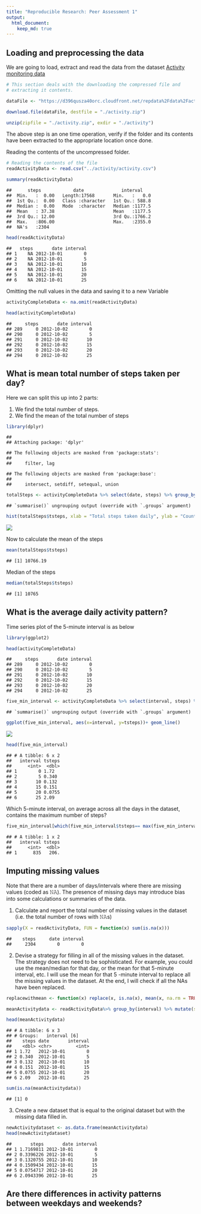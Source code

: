 ```yaml
---
title: "Reproducible Research: Peer Assessment 1"
output: 
  html_document:
    keep_md: true
---
```



## Loading and preprocessing the data

We are going to load, extract and read the data from the dataset [Activity monitoring data](https://d396qusza40orc.cloudfront.net/repdata%2Fdata%2Factivity.zip)


```r
# This section deals with the downloading the compressed file and
# extracting it contents.

dataFile <- "https://d396qusza40orc.cloudfront.net/repdata%2Fdata%2Factivity.zip"

download.file(dataFile, destfile = "./activity.zip")

unzip(zipfile = "./activity.zip", exdir = "./activity")
```

The above step is an one time operation, verify if the folder and its contents have been extracted to the appropriate location  once done.

Reading the contents of the uncompressed folder.

```r
# Reading the contents of the file
readActivityData <- read.csv("../activity/activity.csv")

summary(readActivityData)
```

```
##      steps            date              interval     
##  Min.   :  0.00   Length:17568       Min.   :   0.0  
##  1st Qu.:  0.00   Class :character   1st Qu.: 588.8  
##  Median :  0.00   Mode  :character   Median :1177.5  
##  Mean   : 37.38                      Mean   :1177.5  
##  3rd Qu.: 12.00                      3rd Qu.:1766.2  
##  Max.   :806.00                      Max.   :2355.0  
##  NA's   :2304
```

```r
head(readActivityData)
```

```
##   steps       date interval
## 1    NA 2012-10-01        0
## 2    NA 2012-10-01        5
## 3    NA 2012-10-01       10
## 4    NA 2012-10-01       15
## 5    NA 2012-10-01       20
## 6    NA 2012-10-01       25
```
Omitting the null values in the data and saving it to a new Variable


```r
activityCompleteData <- na.omit(readActivityData)

head(activityCompleteData)
```

```
##     steps       date interval
## 289     0 2012-10-02        0
## 290     0 2012-10-02        5
## 291     0 2012-10-02       10
## 292     0 2012-10-02       15
## 293     0 2012-10-02       20
## 294     0 2012-10-02       25
```

## What is mean total number of steps taken per day?

Here we can split this up into 2 parts: 
1) We find the total number of steps. 
2) We find the mean of the total number of steps


```r
library(dplyr)
```

```
## 
## Attaching package: 'dplyr'
```

```
## The following objects are masked from 'package:stats':
## 
##     filter, lag
```

```
## The following objects are masked from 'package:base':
## 
##     intersect, setdiff, setequal, union
```

```r
totalSteps <- activityCompleteData %>% select(date, steps) %>% group_by(date) %>% summarize(tsteps= sum(steps))
```

```
## `summarise()` ungrouping output (override with `.groups` argument)
```

```r
hist(totalSteps$tsteps, xlab = "Total steps taken daily", ylab = "Count of the number of steps", main="Histogram of Total no of Steps by day", breaks = 20, col = "#FF8509" )
```

![](PA1_template_files/figure-html/unnamed-chunk-4-1.png)<!-- -->

Now to calculate the mean of the steps


```r
mean(totalSteps$tsteps)
```

```
## [1] 10766.19
```
Median of the steps

```r
median(totalSteps$tsteps)
```

```
## [1] 10765
```

## What is the average daily activity pattern?

Time series plot of the 5-minute interval is as below


```r
library(ggplot2)

head(activityCompleteData)
```

```
##     steps       date interval
## 289     0 2012-10-02        0
## 290     0 2012-10-02        5
## 291     0 2012-10-02       10
## 292     0 2012-10-02       15
## 293     0 2012-10-02       20
## 294     0 2012-10-02       25
```

```r
five_min_interval <- activityCompleteData %>% select(interval, steps) %>% na.omit() %>% group_by(interval) %>% summarize(tsteps= mean(steps)) 
```

```
## `summarise()` ungrouping output (override with `.groups` argument)
```

```r
ggplot(five_min_interval, aes(x=interval, y=tsteps))+ geom_line()
```

![](PA1_template_files/figure-html/unnamed-chunk-7-1.png)<!-- -->


```r
head(five_min_interval)
```

```
## # A tibble: 6 x 2
##   interval tsteps
##      <int>  <dbl>
## 1        0 1.72  
## 2        5 0.340 
## 3       10 0.132 
## 4       15 0.151 
## 5       20 0.0755
## 6       25 2.09
```

Which 5-minute interval, on average across all the days in the dataset, contains the maximum number of steps?


```r
five_min_interval[which(five_min_interval$tsteps== max(five_min_interval$tsteps)),]
```

```
## # A tibble: 1 x 2
##   interval tsteps
##      <int>  <dbl>
## 1      835   206.
```
## Imputing missing values

Note that there are a number of days/intervals where there are missing values (coded as 𝙽𝙰). The presence of missing days may introduce bias into some calculations or summaries of the data.

1. Calculate and report the total number of missing values in the dataset (i.e. the total number of rows with 𝙽𝙰s)


```r
sapply(X = readActivityData, FUN = function(x) sum(is.na(x)))
```

```
##    steps     date interval 
##     2304        0        0
```
2. Devise a strategy for filling in all of the missing values in the dataset. The strategy does not need to be sophisticated. For example, you could use the mean/median for that day, or the mean for that 5-minute interval, etc. I will use the mean for that 5 -minute interval to replace all the missing values in the dataset. At the end, I will check if all the NAs have been replaced.


```r
replacewithmean <- function(x) replace(x, is.na(x), mean(x, na.rm = TRUE))

meanActivitydata <- readActivityData%>% group_by(interval) %>% mutate(steps= replacewithmean(steps))

head(meanActivitydata)
```

```
## # A tibble: 6 x 3
## # Groups:   interval [6]
##    steps date       interval
##    <dbl> <chr>         <int>
## 1 1.72   2012-10-01        0
## 2 0.340  2012-10-01        5
## 3 0.132  2012-10-01       10
## 4 0.151  2012-10-01       15
## 5 0.0755 2012-10-01       20
## 6 2.09   2012-10-01       25
```


```r
sum(is.na(meanActivitydata))
```

```
## [1] 0
```
3. Create a new dataset that is equal to the original dataset but with the missing data filled in.


```r
newActivitydataset <- as.data.frame(meanActivitydata)
head(newActivitydataset)
```

```
##       steps       date interval
## 1 1.7169811 2012-10-01        0
## 2 0.3396226 2012-10-01        5
## 3 0.1320755 2012-10-01       10
## 4 0.1509434 2012-10-01       15
## 5 0.0754717 2012-10-01       20
## 6 2.0943396 2012-10-01       25
```


## Are there differences in activity patterns between weekdays and weekends?

